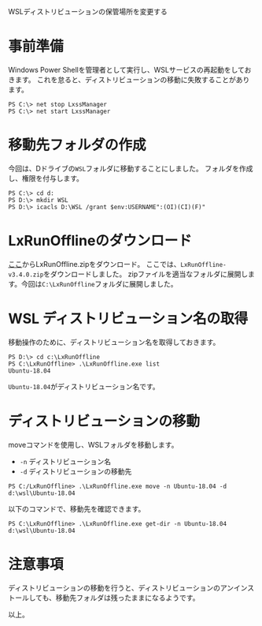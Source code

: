 WSLディストリビューションの保管場所を変更する

# 事前準備
Windows Power Shellを管理者として実行し、WSLサービスの再起動をしておきます。
これを怠ると、ディストリビューションの移動に失敗することがあります。

```
PS C:\> net stop LxssManager
PS C:\> net start LxssManager
```

# 移動先フォルダの作成
今回は、Dドライブの`WSL`フォルダに移動することにしました。
フォルダを作成し、権限を付与します。

```
PS C:\> cd d:
PS D:\> mkdir WSL
PS D:\> icacls D:\WSL /grant $env:USERNAME":(OI)(CI)(F)"
```

# LxRunOfflineのダウンロード
[ここ](https://github.com/DDoSolitary/LxRunOffline/releases)からLxRunOffline.zipをダウンロード。
ここでは、`LxRunOffline-v3.4.0.zip`をダウンロードしました。
zipファイルを適当なフォルダに展開します。今回は`C:\LxRunOffline`フォルダに展開しました。

# WSL ディストリビューション名の取得
移動操作のために、ディストリビューション名を取得しておきます。

```
PS D:\> cd c:\LxRunOffline
PS C:\LxRunOffline> .\LxRunOffline.exe list
Ubuntu-18.04
```
`Ubuntu-18.04`がディストリビューション名です。

# ディストリビューションの移動
moveコマンドを使用し、WSLフォルダを移動します。
- `-n` ディストリビューション名
- `-d` ディストリビューションの移動先

```
PS C:/LxRunOffline> .\LxRunOffline.exe move -n Ubuntu-18.04 -d d:\wsl\Ubuntu-18.04
```

以下のコマンドで、移動先を確認できます。

```
PS C:\LxRunOffline> .\LxRunOffline.exe get-dir -n Ubuntu-18.04
d:\wsl\Ubuntu-18.04
```

# 注意事項
ディストリビューションの移動を行うと、ディストリビューションのアンインストールしても、移動先フォルダは残ったままになるようです。

以上。

